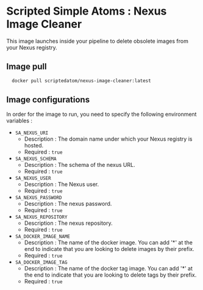 # Scripted Simple Atoms : Nexus Image Cleaner

This image launches inside your pipeline to delete obsolete images from your Nexus registry.

## Image pull

```bash
  docker pull scriptedatom/nexus-image-cleaner:latest
```

## Image configurations

In order for the image to run, you need to specify the following environment variables :

* `SA_NEXUS_URI`
    * Description : The domain name under which your Nexus registry is hosted.
    * Required : `true`
* `SA_NEXUS_SCHEMA`
    * Description : The schema of the nexus URL.
    * Required : `true`
* `SA_NEXUS_USER`
    * Description : The Nexus user.
    * Required : `true`
* `SA_NEXUS_PASSWORD`
    * Description : The nexus password.
    * Required : `true`
* `SA_NEXUS_REPOSITORY`
    * Description : The nexus repository.
    * Required : `true`
* `SA_DOCKER_IMAGE_NAME`
    * Description : The name of the docker image. You can add '*' at the end to indicate that you are looking to delete images by their prefix.
    * Required : `true`
* `SA_DOCKER_IMAGE_TAG`
    * Description : The name of the docker tag image. You can add '*' at the end to indicate that you are looking to delete tags by their prefix.
    * Required : `true`

